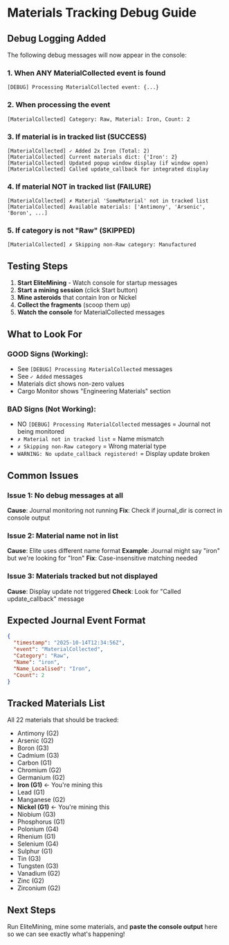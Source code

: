 # Materials Tracking Debug Guide

## Debug Logging Added

The following debug messages will now appear in the console:

### 1. When ANY MaterialCollected event is found
```
[DEBUG] Processing MaterialCollected event: {...}
```

### 2. When processing the event
```
[MaterialCollected] Category: Raw, Material: Iron, Count: 2
```

### 3. If material is in tracked list (SUCCESS)
```
[MaterialCollected] ✓ Added 2x Iron (Total: 2)
[MaterialCollected] Current materials dict: {'Iron': 2}
[MaterialCollected] Updated popup window display (if window open)
[MaterialCollected] Called update_callback for integrated display
```

### 4. If material NOT in tracked list (FAILURE)
```
[MaterialCollected] ✗ Material 'SomeMaterial' not in tracked list
[MaterialCollected] Available materials: ['Antimony', 'Arsenic', 'Boron', ...]
```

### 5. If category is not "Raw" (SKIPPED)
```
[MaterialCollected] ✗ Skipping non-Raw category: Manufactured
```

## Testing Steps

1. **Start EliteMining** - Watch console for startup messages
2. **Start a mining session** (click Start button)
3. **Mine asteroids** that contain Iron or Nickel
4. **Collect the fragments** (scoop them up)
5. **Watch the console** for MaterialCollected messages

## What to Look For

### GOOD Signs (Working):
- See `[DEBUG] Processing MaterialCollected` messages
- See `✓ Added` messages
- Materials dict shows non-zero values
- Cargo Monitor shows "Engineering Materials" section

### BAD Signs (Not Working):
- NO `[DEBUG] Processing MaterialCollected` messages = Journal not being monitored
- `✗ Material not in tracked list` = Name mismatch
- `✗ Skipping non-Raw category` = Wrong material type
- `WARNING: No update_callback registered!` = Display update broken

## Common Issues

### Issue 1: No debug messages at all
**Cause**: Journal monitoring not running
**Fix**: Check if journal_dir is correct in console output

### Issue 2: Material name not in list
**Cause**: Elite uses different name format
**Example**: Journal might say "iron" but we're looking for "Iron"
**Fix**: Case-insensitive matching needed

### Issue 3: Materials tracked but not displayed
**Cause**: Display update not triggered
**Check**: Look for "Called update_callback" message

## Expected Journal Event Format

```json
{
  "timestamp": "2025-10-14T12:34:56Z",
  "event": "MaterialCollected",
  "Category": "Raw",
  "Name": "iron",
  "Name_Localised": "Iron",
  "Count": 2
}
```

## Tracked Materials List

All 22 materials that should be tracked:
- Antimony (G2)
- Arsenic (G2)
- Boron (G3)
- Cadmium (G3)
- Carbon (G1)
- Chromium (G2)
- Germanium (G2)
- **Iron (G1)** ← You're mining this
- Lead (G1)
- Manganese (G2)
- **Nickel (G1)** ← You're mining this
- Niobium (G3)
- Phosphorus (G1)
- Polonium (G4)
- Rhenium (G1)
- Selenium (G4)
- Sulphur (G1)
- Tin (G3)
- Tungsten (G3)
- Vanadium (G2)
- Zinc (G2)
- Zirconium (G2)

## Next Steps

Run EliteMining, mine some materials, and **paste the console output** here so we can see exactly what's happening!

